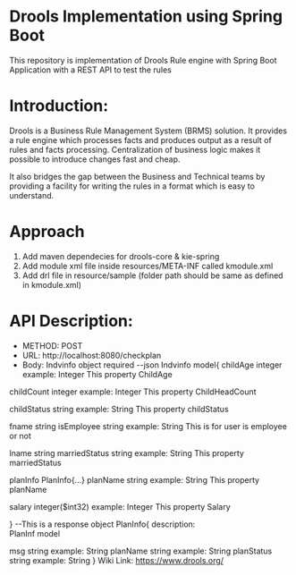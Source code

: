 # Drools Implementation using Spring Boot
This repository is implementation of Drools Rule engine with Spring Boot Application with a REST API to test the rules

# Introduction:
Drools is a Business Rule Management System (BRMS) solution. It provides a rule engine which processes facts and produces output as a result of rules and facts processing. Centralization of business logic makes it possible to introduce changes fast and cheap.

It also bridges the gap between the Business and Technical teams by providing a facility for writing the rules in a format which is easy to understand.

# Approach
1. Add maven dependecies for drools-core & kie-spring
2. Add module xml file inside resources/META-INF called kmodule.xml
3. Add drl file in resource/sample (folder path should be same as defined in kmodule.xml)

# API Description: 
- METHOD: POST
- URL: http://localhost:8080/checkplan
- Body: Indvinfo object required
--json
Indvinfo model{
childAge	integer
example: Integer
This property ChildAge

childCount	integer
example: Integer
This property ChildHeadCount

childStatus	string
example: String
This property childStatus

fname	string
isEmployee	string
example: String
This is for user is employee or not

lname	string
marriedStatus	string
example: String
This property marriedStatus

planInfo	PlanInfo{...}
planName	string
example: String
This property planName

salary	integer($int32)
example: Integer
This property Salary

}
--This is a response object
PlanInfo{
description:	
PlanInf model

msg	string
example: String
planName	string
example: String
planStatus	string
example: String
}
Wiki Link: https://www.drools.org/
